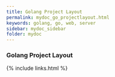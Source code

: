 ```yaml
---
title: Golang Project Layout
permalink: mydoc_go_projectlayout.html
keywords: golang, go, web, server
sidebar: mydoc_sidebar
folder: mydoc
---
```


### Golang Project Layout



{% include links.html %}
